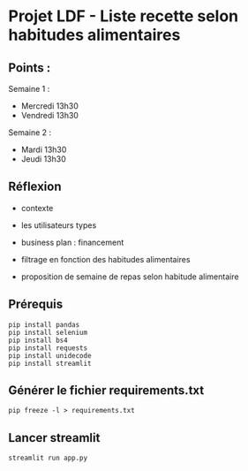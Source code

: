 # Projet LDF - Liste recette selon habitudes alimentaires

## Points :

Semaine 1 :

- Mercredi 13h30
- Vendredi 13h30

Semaine 2 :

- Mardi 13h30
- Jeudi 13h30

## Réflexion

- contexte
- les utilisateurs types
- business plan : financement

- filtrage en fonction des habitudes alimentaires
- proposition de semaine de repas selon habitude alimentaire

## Prérequis

```
pip install pandas
pip install selenium
pip install bs4
pip install requests
pip install unidecode
pip install streamlit
```

## Générer le fichier requirements.txt

```
pip freeze -l > requirements.txt
```

## Lancer streamlit

```
streamlit run app.py
```
